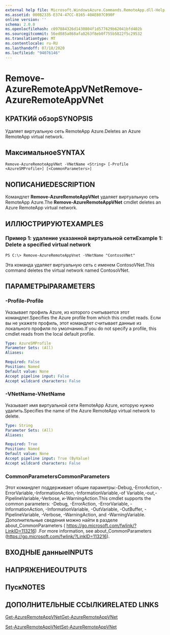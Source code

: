 ```yaml
---
external help file: Microsoft.WindowsAzure.Commands.RemoteApp.dll-Help.xml
ms.assetid: 000B2335-E374-47CC-8165-40AE807C090F
online version: ''
schema: 2.0.0
ms.openlocfilehash: c097884326d1430804f1d577629b62041bfd402b
ms.sourcegitcommit: 56ed085a868afa8263f8eb0f755b5822f5c29532
ms.translationtype: MT
ms.contentlocale: ru-RU
ms.lasthandoff: 07/18/2020
ms.locfileid: "94076146"
---
```

# <span data-ttu-id="242c2-101">Remove-AzureRemoteAppVNet</span><span class="sxs-lookup"><span data-stu-id="242c2-101">Remove-AzureRemoteAppVNet</span></span>

## <span data-ttu-id="242c2-102">КРАТКИй обзор</span><span class="sxs-lookup"><span data-stu-id="242c2-102">SYNOPSIS</span></span>
<span data-ttu-id="242c2-103">Удаляет виртуальную сеть RemoteApp Azure.</span><span class="sxs-lookup"><span data-stu-id="242c2-103">Deletes an Azure RemoteApp virtual network.</span></span>

## <span data-ttu-id="242c2-104">Максимальное</span><span class="sxs-lookup"><span data-stu-id="242c2-104">SYNTAX</span></span>

```
Remove-AzureRemoteAppVNet -VNetName <String> [-Profile <AzureSMProfile>] [<CommonParameters>]
```

## <span data-ttu-id="242c2-105">NОПИСАНИЕ</span><span class="sxs-lookup"><span data-stu-id="242c2-105">DESCRIPTION</span></span>
<span data-ttu-id="242c2-106">Командлет **Remove-AzureRemoteAppVNet** удаляет виртуальную сеть RemoteApp Azure.</span><span class="sxs-lookup"><span data-stu-id="242c2-106">The **Remove-AzureRemoteAppVNet** cmdlet deletes an Azure RemoteApp virtual network.</span></span>

## <span data-ttu-id="242c2-107">ИЛЛЮСТРИРУЮТ</span><span class="sxs-lookup"><span data-stu-id="242c2-107">EXAMPLES</span></span>

### <span data-ttu-id="242c2-108">Пример 1: удаление указанной виртуальной сети</span><span class="sxs-lookup"><span data-stu-id="242c2-108">Example 1: Delete a specified virtual network</span></span>
```
PS C:\> Remove-AzureRemoteAppVnet -VNetName "ContosoVNet"
```

<span data-ttu-id="242c2-109">Эта команда удаляет виртуальную сеть с именем ContosoVNet.</span><span class="sxs-lookup"><span data-stu-id="242c2-109">This command deletes the virtual network named ContosoVNet.</span></span>

## <span data-ttu-id="242c2-110">ПАРАМЕТРЫ</span><span class="sxs-lookup"><span data-stu-id="242c2-110">PARAMETERS</span></span>

### <span data-ttu-id="242c2-111">-Profile</span><span class="sxs-lookup"><span data-stu-id="242c2-111">-Profile</span></span>
<span data-ttu-id="242c2-112">Указывает профиль Azure, из которого считывается этот командлет.</span><span class="sxs-lookup"><span data-stu-id="242c2-112">Specifies the Azure profile from which this cmdlet reads.</span></span>
<span data-ttu-id="242c2-113">Если вы не укажете профиль, этот командлет считывает данные из локального профиля по умолчанию.</span><span class="sxs-lookup"><span data-stu-id="242c2-113">If you do not specify a profile, this cmdlet reads from the local default profile.</span></span>

```yaml
Type: AzureSMProfile
Parameter Sets: (All)
Aliases: 

Required: False
Position: Named
Default value: None
Accept pipeline input: False
Accept wildcard characters: False
```

### <span data-ttu-id="242c2-114">-VNetName</span><span class="sxs-lookup"><span data-stu-id="242c2-114">-VNetName</span></span>
<span data-ttu-id="242c2-115">Указывает имя виртуальной сети RemoteApp Azure, которую нужно удалить.</span><span class="sxs-lookup"><span data-stu-id="242c2-115">Specifies the name of the Azure RemoteApp virtual network to delete.</span></span>

```yaml
Type: String
Parameter Sets: (All)
Aliases: 

Required: True
Position: Named
Default value: None
Accept pipeline input: True (ByValue)
Accept wildcard characters: False
```

### <span data-ttu-id="242c2-116">CommonParameters</span><span class="sxs-lookup"><span data-stu-id="242c2-116">CommonParameters</span></span>
<span data-ttu-id="242c2-117">Этот командлет поддерживает общие параметры:-Debug,-ErrorAction,-ErrorVariable,-InformationAction,-InformationVariable,-of Variable,-out,-PipelineVariable,-Verbose, и-WarningAction.</span><span class="sxs-lookup"><span data-stu-id="242c2-117">This cmdlet supports the common parameters: -Debug, -ErrorAction, -ErrorVariable, -InformationAction, -InformationVariable, -OutVariable, -OutBuffer, -PipelineVariable, -Verbose, -WarningAction, and -WarningVariable.</span></span> <span data-ttu-id="242c2-118">Дополнительные сведения можно найти в разделе about_CommonParameters ( https://go.microsoft.com/fwlink/?LinkID=113216) .</span><span class="sxs-lookup"><span data-stu-id="242c2-118">For more information, see about_CommonParameters (https://go.microsoft.com/fwlink/?LinkID=113216).</span></span>

## <span data-ttu-id="242c2-119">ВХОДНЫЕ данные</span><span class="sxs-lookup"><span data-stu-id="242c2-119">INPUTS</span></span>

## <span data-ttu-id="242c2-120">НАПРЯЖЕНИЕ</span><span class="sxs-lookup"><span data-stu-id="242c2-120">OUTPUTS</span></span>

## <span data-ttu-id="242c2-121">Пуск</span><span class="sxs-lookup"><span data-stu-id="242c2-121">NOTES</span></span>

## <span data-ttu-id="242c2-122">ДОПОЛНИТЕЛЬНЫЕ ССЫЛКИ</span><span class="sxs-lookup"><span data-stu-id="242c2-122">RELATED LINKS</span></span>

[<span data-ttu-id="242c2-123">Get-AzureRemoteAppVNet</span><span class="sxs-lookup"><span data-stu-id="242c2-123">Get-AzureRemoteAppVNet</span></span>](./Get-AzureRemoteAppVNet.md)

[<span data-ttu-id="242c2-124">Set-AzureRemoteAppVNet</span><span class="sxs-lookup"><span data-stu-id="242c2-124">Set-AzureRemoteAppVNet</span></span>](./Set-AzureRemoteAppVNet.md)



